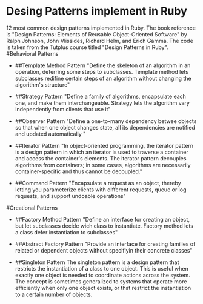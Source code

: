 Desing Patterns implement in Ruby
====================

12 most common design patterns implemented in Ruby.
The book reference is "Design Patterns: Elements of Reusable Object-Oriented Software"  by Ralph Johnson, John Vlissides, Richard Helm, and Erich Gamma.
The code is taken from the Tutplus course titled "Design Patterns in Ruby".
#Behavioral Patterns
* ##Template Method Pattern
"Define the skeleton of an algorithm in an operation, deferring some steps to subclasses. Template method lets subclasses redifine certain steps of an algorithm without changing the algorithm's structure"

* ##Strategy Pattern
"Define a family of algorithms, encapsulate each one, and make them interchangeable. Strategy lets the algorithm vary independently from clients that use it"

* ##Observer Pattern
"Define a one-to-many dependency betwee objects so that when one object changes state, all its dependencies are notified and updated automatically "

* ##Iterator Pattern
"In object-oriented programming, the iterator pattern is a design pattern in which an iterator is used to traverse a container and access the container's elements. The iterator pattern decouples algorithms from containers; in some cases, algorithms are necessarily container-specific and thus cannot be decoupled."

* ##Command Pattern
"Encapsulate a request as an object, thereby letting you parameterize clients with different requests, queue or log requests, and support undoable operations"

#Creational Patterns

* ##Factory Method Pattern
"Define an interface for creating an object, but let subclasses decide wich class to instantiate. Factory method lets a class defer instantiation to subclasses"

* ##Abstract Factory Pattern
"Provide an interface for creating families of related or dependent objects without specifiyin their concrete classes"

* ##Singleton Pattern
The singleton pattern is a design pattern that restricts the instantiation of a class to one object. This is useful when exactly one object is needed to coordinate actions across the system. The concept is sometimes generalized to systems that operate more efficiently when only one object exists, or that restrict the instantiation to a certain number of objects.